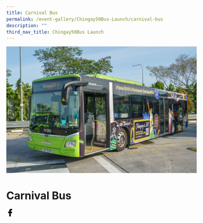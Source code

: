 ```yaml
---
title: Carnival Bus
permalink: /event-gallery/Chingay50Bus-Launch/carnival-bus
description: ""
third_nav_title: Chingay50Bus Launch
---
```

![Carnival Bus](/images/Event%20Gallery/Chingay50Bus%20Launch/SS-CGB%20(16%20of%20132)-01.jpg)

# **Carnival Bus**

<a href="http://www.facebook.com/sharer.php?u=http://www.chingay.gov.sg/image/event-gallery/carnival-bus" style="float:left;">
	<img src="/images/facebook.png" style="width:auto;height:20px;">
</a>